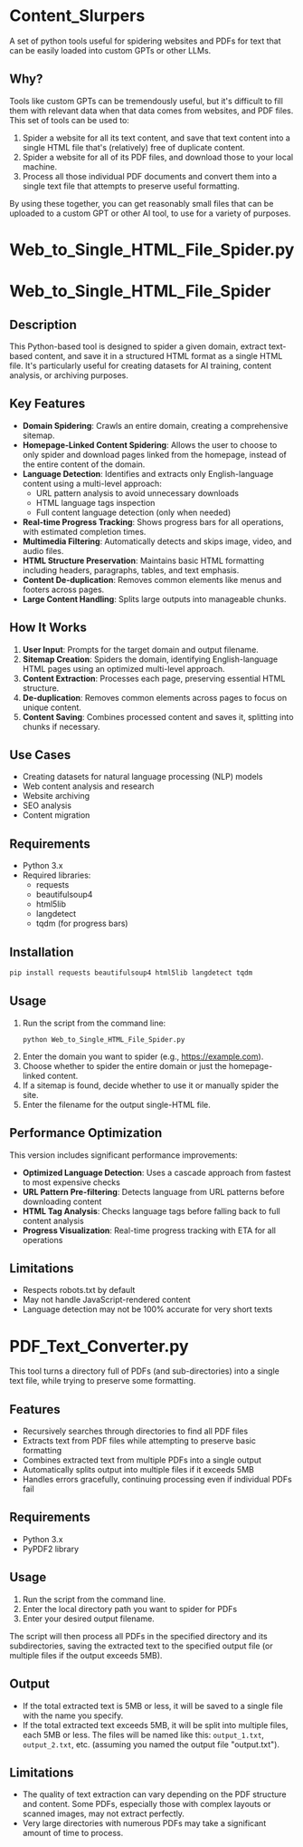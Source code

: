 # Content_Slurpers
A set of python tools useful for spidering websites and PDFs for text that can be easily loaded into custom GPTs or other LLMs. 

## Why? 
Tools like custom GPTs can be tremendously useful, but it's difficult to fill them with relevant data when that data comes from websites, and PDF files.  This set of tools can be used to: 

1) Spider a website for all its text content, and save that text content into a single HTML file that's (relatively) free of duplicate content.
2) Spider a website for all of its PDF files, and download those to your local machine.
3) Process all those individual PDF documents and convert them into a single text file that attempts to preserve useful formatting.

By using these together, you can get reasonably small files that can be uploaded to a custom GPT or other AI tool, to use for a variety of purposes. 



# Web_to_Single_HTML_File_Spider.py

# Web_to_Single_HTML_File_Spider

## Description

This Python-based tool is designed to spider a given domain, extract text-based content, and save it in a structured HTML format as a single HTML file. It's particularly useful for creating datasets for AI training, content analysis, or archiving purposes.

## Key Features

- **Domain Spidering**: Crawls an entire domain, creating a comprehensive sitemap.
- **Homepage-Linked Content Spidering**: Allows the user to choose to only spider and download pages linked from the homepage, instead of the entire content of the domain.
- **Language Detection**: Identifies and extracts only English-language content using a multi-level approach:
  - URL pattern analysis to avoid unnecessary downloads
  - HTML language tags inspection 
  - Full content language detection (only when needed)
- **Real-time Progress Tracking**: Shows progress bars for all operations, with estimated completion times.
- **Multimedia Filtering**: Automatically detects and skips image, video, and audio files.
- **HTML Structure Preservation**: Maintains basic HTML formatting including headers, paragraphs, tables, and text emphasis.
- **Content De-duplication**: Removes common elements like menus and footers across pages.
- **Large Content Handling**: Splits large outputs into manageable chunks.

## How It Works

1. **User Input**: Prompts for the target domain and output filename.
2. **Sitemap Creation**: Spiders the domain, identifying English-language HTML pages using an optimized multi-level approach.
3. **Content Extraction**: Processes each page, preserving essential HTML structure.
4. **De-duplication**: Removes common elements across pages to focus on unique content.
5. **Content Saving**: Combines processed content and saves it, splitting into chunks if necessary.

## Use Cases

- Creating datasets for natural language processing (NLP) models
- Web content analysis and research
- Website archiving
- SEO analysis
- Content migration

## Requirements

- Python 3.x
- Required libraries: 
  - requests
  - beautifulsoup4
  - html5lib
  - langdetect
  - tqdm (for progress bars)

## Installation

```bash
pip install requests beautifulsoup4 html5lib langdetect tqdm
```

## Usage

1. Run the script from the command line:
   ```
   python Web_to_Single_HTML_File_Spider.py
   ```
2. Enter the domain you want to spider (e.g., https://example.com).
3. Choose whether to spider the entire domain or just the homepage-linked content.
4. If a sitemap is found, decide whether to use it or manually spider the site.
5. Enter the filename for the output single-HTML file.

## Performance Optimization

This version includes significant performance improvements:
- **Optimized Language Detection**: Uses a cascade approach from fastest to most expensive checks
- **URL Pattern Pre-filtering**: Detects language from URL patterns before downloading content
- **HTML Tag Analysis**: Checks language tags before falling back to full content analysis
- **Progress Visualization**: Real-time progress tracking with ETA for all operations

## Limitations

- Respects robots.txt by default
- May not handle JavaScript-rendered content
- Language detection may not be 100% accurate for very short texts


# PDF_Text_Converter.py

This tool turns a directory full of PDFs (and sub-directories) into a single text file, while trying to preserve some formatting. 

## Features

- Recursively searches through directories to find all PDF files
- Extracts text from PDF files while attempting to preserve basic formatting
- Combines extracted text from multiple PDFs into a single output
- Automatically splits output into multiple files if it exceeds 5MB
- Handles errors gracefully, continuing processing even if individual PDFs fail

## Requirements

- Python 3.x
- PyPDF2 library

## Usage

1. Run the script from the command line.
2. Enter the local directory path you want to spider for PDFs
3. Enter your desired output filename.

The script will then process all PDFs in the specified directory and its subdirectories, saving the extracted text to the specified output file (or multiple files if the output exceeds 5MB).

## Output

- If the total extracted text is 5MB or less, it will be saved to a single file with the name you specify.
- If the total extracted text exceeds 5MB, it will be split into multiple files, each 5MB or less. The files will be named like this: `output_1.txt`, `output_2.txt`, etc. (assuming you named the output file "output.txt").

## Limitations

- The quality of text extraction can vary depending on the PDF structure and content. Some PDFs, especially those with complex layouts or scanned images, may not extract perfectly.
- Very large directories with numerous PDFs may take a significant amount of time to process.

